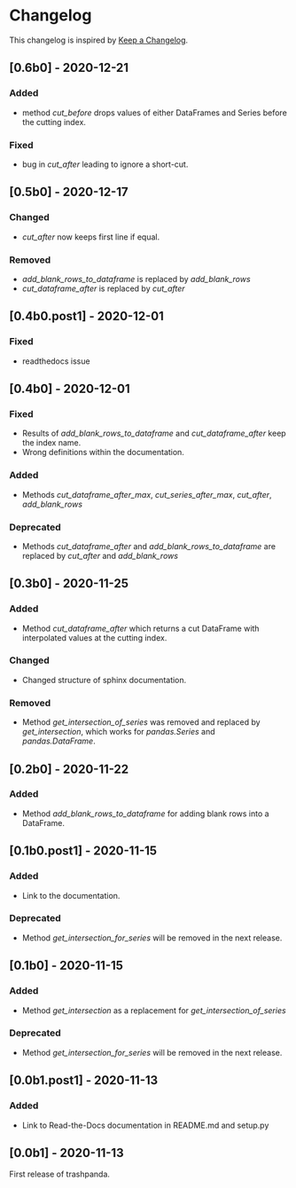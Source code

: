 # Changelog
This changelog is inspired by [Keep a Changelog](https://keepachangelog.com/en/1.0.0/).

## [0.6b0] - 2020-12-21
### Added
- method *cut_before* drops values of either DataFrames and Series before the
  cutting index.

### Fixed
- bug in *cut_after* leading to ignore a short-cut.

## [0.5b0] - 2020-12-17
### Changed
- *cut_after* now keeps first line if equal.

### Removed
- *add_blank_rows_to_dataframe* is replaced by *add_blank_rows*
- *cut_dataframe_after* is replaced by *cut_after*

## [0.4b0.post1] - 2020-12-01
### Fixed
- readthedocs issue

## [0.4b0] - 2020-12-01
### Fixed
- Results of *add_blank_rows_to_dataframe* and *cut_dataframe_after* keep the
  index name.
- Wrong definitions within the documentation.

### Added
- Methods *cut_dataframe_after_max*, *cut_series_after_max*, *cut_after*,
  *add_blank_rows*

### Deprecated
- Methods *cut_dataframe_after* and *add_blank_rows_to_dataframe* are replaced
  by *cut_after* and *add_blank_rows*

## [0.3b0] - 2020-11-25
### Added
- Method *cut_dataframe_after* which returns a cut DataFrame with interpolated values
  at the cutting index.

### Changed
- Changed structure of sphinx documentation.

### Removed
- Method *get_intersection_of_series* was removed and replaced by *get_intersection*,
  which works for *pandas.Series* and *pandas.DataFrame*.


## [0.2b0] - 2020-11-22
### Added
- Method *add_blank_rows_to_dataframe* for adding blank rows into a DataFrame.

## [0.1b0.post1] - 2020-11-15
### Added
- Link to the documentation.

### Deprecated
- Method *get_intersection_for_series* will be removed in the next release.

## [0.1b0] - 2020-11-15
### Added
- Method *get_intersection* as a replacement for *get_intersection_of_series*

### Deprecated
- Method *get_intersection_for_series* will be removed in the next release.

## [0.0b1.post1] - 2020-11-13
### Added
- Link to Read-the-Docs documentation in README.md and setup.py

## [0.0b1] - 2020-11-13
First release of trashpanda.

